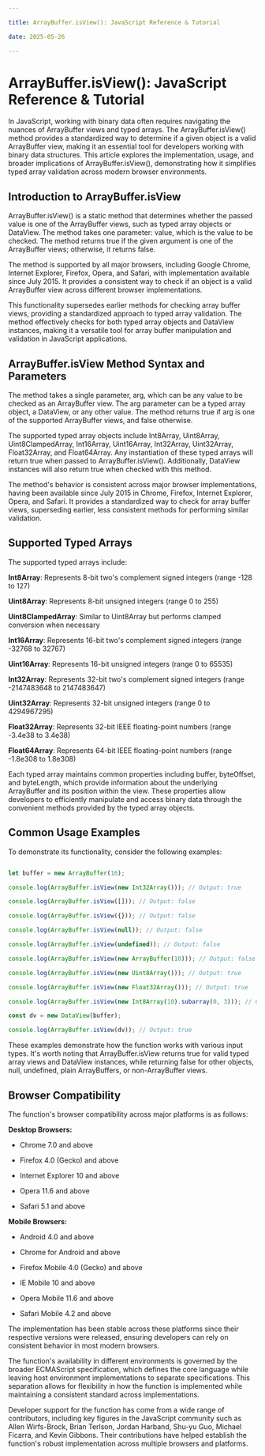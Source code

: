 ```yaml
---

title: ArrayBuffer.isView(): JavaScript Reference & Tutorial

date: 2025-05-26

---
```



# ArrayBuffer.isView(): JavaScript Reference & Tutorial

In JavaScript, working with binary data often requires navigating the nuances of ArrayBuffer views and typed arrays. The ArrayBuffer.isView() method provides a standardized way to determine if a given object is a valid ArrayBuffer view, making it an essential tool for developers working with binary data structures. This article explores the implementation, usage, and broader implications of ArrayBuffer.isView(), demonstrating how it simplifies typed array validation across modern browser environments.


## Introduction to ArrayBuffer.isView

ArrayBuffer.isView() is a static method that determines whether the passed value is one of the ArrayBuffer views, such as typed array objects or DataView. The method takes one parameter: value, which is the value to be checked. The method returns true if the given argument is one of the ArrayBuffer views; otherwise, it returns false.

The method is supported by all major browsers, including Google Chrome, Internet Explorer, Firefox, Opera, and Safari, with implementation available since July 2015. It provides a consistent way to check if an object is a valid ArrayBuffer view across different browser implementations.

This functionality supersedes earlier methods for checking array buffer views, providing a standardized approach to typed array validation. The method effectively checks for both typed array objects and DataView instances, making it a versatile tool for array buffer manipulation and validation in JavaScript applications.


## ArrayBuffer.isView Method Syntax and Parameters

The method takes a single parameter, arg, which can be any value to be checked as an ArrayBuffer view. The arg parameter can be a typed array object, a DataView, or any other value. The method returns true if arg is one of the supported ArrayBuffer views, and false otherwise.

The supported typed array objects include Int8Array, Uint8Array, Uint8ClampedArray, Int16Array, Uint16Array, Int32Array, Uint32Array, Float32Array, and Float64Array. Any instantiation of these typed arrays will return true when passed to ArrayBuffer.isView(). Additionally, DataView instances will also return true when checked with this method.

The method's behavior is consistent across major browser implementations, having been available since July 2015 in Chrome, Firefox, Internet Explorer, Opera, and Safari. It provides a standardized way to check for array buffer views, superseding earlier, less consistent methods for performing similar validation.


## Supported Typed Arrays

The supported typed arrays include:

**Int8Array**: Represents 8-bit two's complement signed integers (range -128 to 127)

**Uint8Array**: Represents 8-bit unsigned integers (range 0 to 255)

**Uint8ClampedArray**: Similar to Uint8Array but performs clamped conversion when necessary

**Int16Array**: Represents 16-bit two's complement signed integers (range -32768 to 32767)

**Uint16Array**: Represents 16-bit unsigned integers (range 0 to 65535)

**Int32Array**: Represents 32-bit two's complement signed integers (range -2147483648 to 2147483647)

**Uint32Array**: Represents 32-bit unsigned integers (range 0 to 4294967295)

**Float32Array**: Represents 32-bit IEEE floating-point numbers (range -3.4e38 to 3.4e38)

**Float64Array**: Represents 64-bit IEEE floating-point numbers (range -1.8e308 to 1.8e308)

Each typed array maintains common properties including buffer, byteOffset, and byteLength, which provide information about the underlying ArrayBuffer and its position within the view. These properties allow developers to efficiently manipulate and access binary data through the convenient methods provided by the typed array objects.


## Common Usage Examples

To demonstrate its functionality, consider the following examples:

```javascript

let buffer = new ArrayBuffer(16);

console.log(ArrayBuffer.isView(new Int32Array())); // Output: true

console.log(ArrayBuffer.isView([])); // Output: false

console.log(ArrayBuffer.isView({})); // Output: false

console.log(ArrayBuffer.isView(null)); // Output: false

console.log(ArrayBuffer.isView(undefined)); // Output: false

console.log(ArrayBuffer.isView(new ArrayBuffer(10))); // Output: false

console.log(ArrayBuffer.isView(new Uint8Array())); // Output: true

console.log(ArrayBuffer.isView(new Float32Array())); // Output: true

console.log(ArrayBuffer.isView(new Int8Array(10).subarray(0, 3))); // Output: true

const dv = new DataView(buffer);

console.log(ArrayBuffer.isView(dv)); // Output: true

```

These examples demonstrate how the function works with various input types. It's worth noting that ArrayBuffer.isView returns true for valid typed array views and DataView instances, while returning false for other objects, null, undefined, plain ArrayBuffers, or non-ArrayBuffer views.


## Browser Compatibility

The function's browser compatibility across major platforms is as follows:

**Desktop Browsers:**

- Chrome 7.0 and above

- Firefox 4.0 (Gecko) and above

- Internet Explorer 10 and above

- Opera 11.6 and above

- Safari 5.1 and above

**Mobile Browsers:**

- Android 4.0 and above

- Chrome for Android and above

- Firefox Mobile 4.0 (Gecko) and above

- IE Mobile 10 and above

- Opera Mobile 11.6 and above

- Safari Mobile 4.2 and above

The implementation has been stable across these platforms since their respective versions were released, ensuring developers can rely on consistent behavior in most modern browsers.

The function's availability in different environments is governed by the broader ECMAScript specification, which defines the core language while leaving host environment implementations to separate specifications. This separation allows for flexibility in how the function is implemented while maintaining a consistent standard across implementations.

Developer support for the function has come from a wide range of contributors, including key figures in the JavaScript community such as Allen Wirfs-Brock, Brian Terlson, Jordan Harband, Shu-yu Guo, Michael Ficarra, and Kevin Gibbons. Their contributions have helped establish the function's robust implementation across multiple browsers and platforms.

